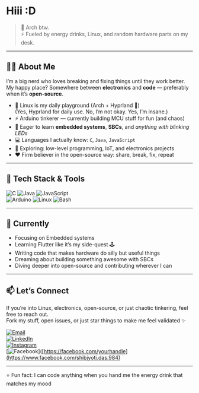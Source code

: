 # Hiii :D  

> 🐧 Arch btw.  
> ⚡ Fueled by energy drinks, Linux, and random hardware parts on my desk.  

---

## 🧑‍💻 About Me  
I’m a big nerd who loves breaking and fixing things until they work better.  
My happy place? Somewhere between **electronics** and **code** — preferably when it’s **open-source**.  

- 🐧 Linux is my daily playground (Arch + Hyprland 💜)  
  (Yes, Hyprland for daily use. No, I’m not okay. Yes, I’m insane.)  
- ⚡ Arduino tinkerer — currently building MCU stuff for fun (and chaos)  
- 📡 Eager to learn **embedded systems**, **SBCs**, and *anything with blinking LEDs*  
- 💻 Languages I actually know: `C`, `Java`, `JavaScript`   
- 🔭 Exploring: low-level programming, IoT, and electronics projects  
- ❤️ Firm believer in the open-source way: share, break, fix, repeat  

---

## 🔧 Tech Stack & Tools
![C](https://img.shields.io/badge/-C-00599C?logo=c&logoColor=white)
![Java](https://img.shields.io/badge/-Java-007396?logo=java&logoColor=white)
![JavaScript](https://img.shields.io/badge/-JavaScript-F7DF1E?logo=javascript&logoColor=black)  
![Arduino](https://img.shields.io/badge/-Arduino-00979D?logo=arduino&logoColor=white)
![Linux](https://img.shields.io/badge/-Linux-FCC624?logo=linux&logoColor=black)
![Bash](https://img.shields.io/badge/-Bash-4EAA25?logo=gnu-bash&logoColor=white)  

---

## 🚀 Currently
- Focusing on Embedded systems  
- Learning Flutter like it’s my side-quest 🕹️  
- Writing code that makes hardware do silly but useful things  
- Dreaming about building something awesome with SBCs  
- Diving deeper into open-source and contributing wherever I can  

---

## 📫 Let’s Connect  
If you’re into Linux, electronics, open-source, or just chaotic tinkering, feel free to reach out.  
Fork my stuff, open issues, or just star things to make me feel validated ✨  

[![Email](https://img.shields.io/badge/Email-shibjyotidas999%40gmail.com-blue?logo=gmail&logoColor=white)](mailto:shibjyotidas999@gmail.com)  
[![LinkedIn](https://img.shields.io/badge/-LinkedIn-0A66C2?logo=linkedin&logoColor=white)](https://linkedin.com/in/shibjyotidas)  
[![Instagram](https://img.shields.io/badge/-Instagram-E4405F?logo=instagram&logoColor=white)](https://instagram.com/shi.isnotdifferent)  
[![Facebook](https://img.shields.io/badge/-Facebook-1877F2?logo=facebook&logoColor=white)]([https://facebook.com/yourhandle](https://www.facebook.com/shibjyoti.das.984)  

---

⭐ Fun fact: I can code anything when you hand me the energy drink that matches my mood  
